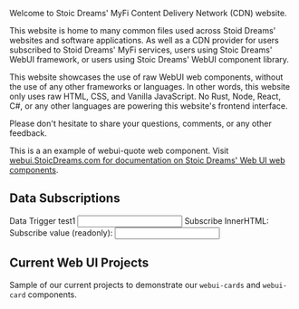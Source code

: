 <webui-data data-page-title="Stoic Dreams Content Delivery" data-page-subtitle=""></webui-data>

<webui-sideimage reverse src="https://cdn.myfi.ws/v/Vecteezy/cartoon-style-cloud-storage-data-processing-message.svg">

Welcome to Stoic Dreams' MyFi Content Delivery Network (CDN) website.

This website is home to many common files used across Stoid Dreams' websites and software applications. As well as a CDN provider for users subscribed to Stoid Dreams' MyFi services, users using Stoic Dreams' WebUI framework, or users using Stoic Dreams' WebUI component library.

This website showcases the use of raw WebUI web components, without the use of any other frameworks or languages. In other words, this website only uses raw HTML, CSS, and Vanilla JavaScript. No Rust, Node, React, C#, or any other languages are powering this website's frontend interface.

Please don't hesitate to share your <a data-click="feedback">questions, comments, or any other feedback</a>.

</webui-sideimage>

<webui-page-segment>

</webui-page-segment>

<webui-quote theme="info" cite="Erik Gassler">

This is a an example of webui-quote web component. Visit [webui.StoicDreams.com for documentation on Stoic Dreams' Web UI web components](https://webui.stoicdreams.com).

</webui-quote>

## Data Subscriptions

<webui-page-segment class="elevation-10">

<webui-flex>
    <label for="test1" class="nowrap">Data Trigger test1</label>
    <input id="test1" type="text" data-trigger="test1" />
</webui-flex>

<webui-flex>
    <span>Subscribe InnerHTML:</span>
    <span data-subscribe="test1" data-set="innerHTML"></span>
</webui-flex>

<webui-flex gap="5">
    <label class="nowrap">Subscribe value (readonly):</label>
    <input type="text" readonly data-subscribe="test1" data-set="value"></textarea>
</webui-flex>

</webui-page-segment>

<webui-page-segment>

</webui-page-segment>

<webui-table theme="tertiary" columns="Id;Test One; Test Two ;" data-subscribe="page-report" data-set="setData" bordered class="my-3"></webui-table>

<webui-data data-page-report='[{"id":1,"testOne":"hello","TestTwo":"World"}]'></webui-data>

## Current Web UI Projects

Sample of our current projects to demonstrate our `webui-cards` and `webui-card` components.

<webui-cards src="https://webui.stoicdreams.com/cards/webui-powered-websites.json" card-width="500"></webui-cards>

<webui-next-page name="About MyFi CDN" href="/about"></webui-next-page>
